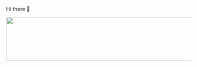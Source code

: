 Hi there 👋


<a href="https://github.com/devxb/gitanimals">
  <img
    src="https://render.gitanimals.org/lines/jikwan0327?pet-id=586935648556754785"
    width="600"
    height="120"
  />
</a>
  
